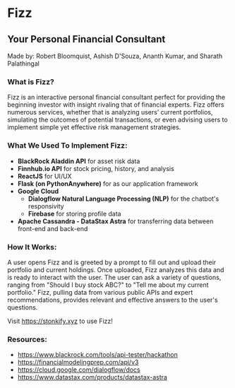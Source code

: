 # Fizz
## Your Personal Financial Consultant
Made by: Robert Bloomquist, Ashish D'Souza, Ananth Kumar, and Sharath Palathingal
### What is Fizz?
Fizz is an interactive personal financial consultant perfect for providing the beginning investor with insight rivaling that of financial experts. Fizz offers numerous services, whether that is analyzing users’ current portfolios, simulating the outcomes of potential transactions, or even advising users to implement simple yet effective risk management strategies.

### What We Used To Implement Fizz:
* **BlackRock Aladdin API** for asset risk data
* **Finnhub.io API** for stock pricing, history, and analysis
* **ReactJS** for UI/UX
* **Flask (on PythonAnywhere)** for as our application framework
* **Google Cloud**
  * **Dialogflow Natural Language Processing (NLP)** for the chatbot's responsivity
  * **Firebase** for storing profile data
* **Apache Cassandra - DataStax Astra** for transferring data between front-end and back-end

### How It Works:
A user opens Fizz and is greeted by a prompt to fill out and upload their portfolio and current holdings. Once uploaded, Fizz analyzes this data and is ready to interact with the user. The user can ask a variety of questions, ranging from "Should I buy stock ABC?" to "Tell me about my current portfolio." Fizz, pulling data from various public APIs and expert recommendations, provides relevant and effective answers to the user's questions.

Visit https://stonkify.xyz to use Fizz!

### Resources:
* https://www.blackrock.com/tools/api-tester/hackathon
* https://financialmodelingprep.com/api/v3
* https://cloud.google.com/dialogflow/docs
* https://www.datastax.com/products/datastax-astra
